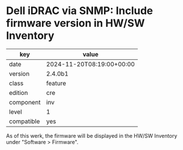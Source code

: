 [//]: # (werk v2)
# Dell iDRAC via SNMP: Include firmware version in HW/SW Inventory

key        | value
---------- | ---
date       | 2024-11-20T08:19:00+00:00
version    | 2.4.0b1
class      | feature
edition    | cre
component  | inv
level      | 1
compatible | yes

As of this werk, the firmware will be displayed in the HW/SW Inventory under "Software > Firmware".
